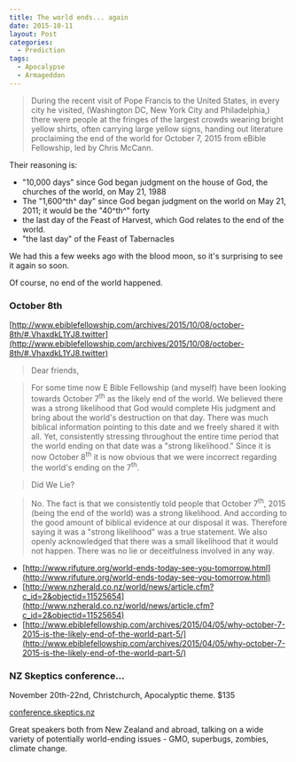 ```yaml
---
title: The world ends... again
date: 2015-10-11
layout: Post
categories:
  - Prediction
tags:
  - Apocalypse
  - Armageddon
---
```


> During the recent visit of Pope Francis to the United States, in every city he visited, (Washington DC, New York City and Philadelphia,) there were people at the fringes of the largest crowds wearing bright yellow shirts, often carrying large yellow signs, handing out literature proclaiming the end of the world for October 7, 2015 from eBible Fellowship, led by Chris McCann.

<!-- more -->

Their reasoning is:

- "10,000 days" since God began judgment on the house of God, the churches of the world, on May 21, 1988
- The "1,600^th^ day" since God began judgment on the world on May 21, 2011; it would be the "40^th^" forty
- the last day of the Feast of Harvest, which God relates to the end of the world.
- "the last day" of the Feast of Tabernacles

We had this a few weeks ago with the blood moon, so it's surprising to see it again so soon.

Of course, no end of the world happened.

### October 8th

[http://www.ebiblefellowship.com/archives/2015/10/08/october-8th/#.VhaxdkL1YJ8.twitter](http://www.ebiblefellowship.com/archives/2015/10/08/october-8th/#.VhaxdkL1YJ8.twitter)

> Dear friends,

> For some time now E Bible Fellowship (and myself) have been looking towards October 7<sup>th</sup> as the likely end of the world. We believed there was a strong likelihood that God would complete His judgment and bring about the world's destruction on that day. There was much biblical information pointing to this date and we freely shared it with all. Yet, consistently stressing throughout the entire time period that the world ending on that date was a "strong likelihood." Since it is now October 8<sup>th</sup> it is now obvious that we were incorrect regarding the world's ending on the 7<sup>th</sup>.

> Did We Lie?

> No. The fact is that we consistently told people that October 7<sup>th</sup>, 2015 (being the end of the world) was a strong likelihood. And according to the good amount of biblical evidence at our disposal it was. Therefore saying it was a "strong likelihood" was a true statement. We also openly acknowledged that there was a small likelihood that it would not happen. There was no lie or deceitfulness involved in any way.

- [http://www.rifuture.org/world-ends-today-see-you-tomorrow.html](http://www.rifuture.org/world-ends-today-see-you-tomorrow.html)
- [http://www.nzherald.co.nz/world/news/article.cfm?c_id=2&objectid=11525654](http://www.nzherald.co.nz/world/news/article.cfm?c_id=2&objectid=11525654)
- [http://www.ebiblefellowship.com/archives/2015/04/05/why-october-7-2015-is-the-likely-end-of-the-world-part-5/](http://www.ebiblefellowship.com/archives/2015/04/05/why-october-7-2015-is-the-likely-end-of-the-world-part-5/)

### NZ Skeptics conference…

November 20th-22nd, Christchurch, Apocalyptic theme. $135

[conference.skeptics.nz](http://conference.skeptics.nz)

Great speakers both from New Zealand and abroad, talking on a wide variety of potentially world-ending issues - GMO, superbugs, zombies, climate change.
